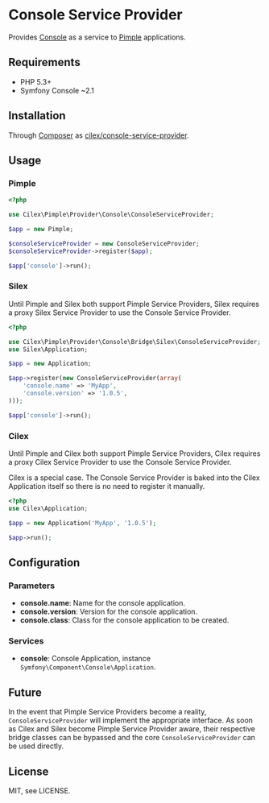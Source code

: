 Console Service Provider
========================

Provides [Console][symfony/console] as a service to [Pimple][pimple] applications.


Requirements
------------

 * PHP 5.3+
 * Symfony Console ~2.1



Installation
------------
 
Through [Composer][composer] as [cilex/console-service-provider][cilex/console-service-provider].


Usage
-----

### Pimple

```php
<?php

use Cilex\Pimple\Provider\Console\ConsoleServiceProvider;

$app = new Pimple;

$consoleServiceProvider = new ConsoleServiceProvider;
$consoleServiceProvider->register($app);

$app['console']->run();
```

### Silex

Until Pimple and Silex both support Pimple Service Providers, Silex requires
a proxy Silex Service Provider to use the Console Service Provider.

```php
<?php

use Cilex\Pimple\Provider\Console\Bridge\Silex\ConsoleServiceProvider;
use Silex\Application;

$app = new Application;

$app->register(new ConsoleServiceProvider(array(
    'console.name' => 'MyApp',
    'console.version' => '1.0.5',
)));

$app['console']->run();
```

### Cilex

Until Pimple and Cilex both support Pimple Service Providers, Cilex requires
a proxy Cilex Service Provider to use the Console Service Provider.

Cilex is a special case. The Console Service Provider is baked into the Cilex
Application itself so there is no need to register it manually.

```php
<?php
use Cilex\Application;

$app = new Application('MyApp', '1.0.5');

$app->run();
```


Configuration
-------------

### Parameters

 * **console.name**:
   Name for the console application.
 * **console.version**:
   Version for the console application.
 * **console.class**:
   Class for the console application to be created.

### Services

 * **console**:
   Console Application, instance `Symfony\Component\Console\Application`.


Future
------

In the event that Pimple Service Providers become a reality, `ConsoleServiceProvider`
will implement the appropriate interface. As soon as Cilex and Silex become Pimple
Service Provider aware, their respective bridge classes can be bypassed and the
core `ConsoleServiceProvider` can be used directly.


License
-------

MIT, see LICENSE.


[symfony/console]: http://symfony.com/doc/current/components/console/introduction.html
[pimple]: http://pimple.sensiolabs.org
[composer]: http://getcomposer.org
[cilex/console-service-provider]: https://packagist.org/packages/cilex/console-service-provider
